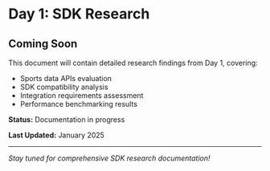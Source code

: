 # Day 1: SDK Research

## Coming Soon

This document will contain detailed research findings from Day 1, covering:

- Sports data APIs evaluation
- SDK compatibility analysis
- Integration requirements assessment
- Performance benchmarking results

**Status:** Documentation in progress

**Last Updated:** January 2025

---

*Stay tuned for comprehensive SDK research documentation!*
